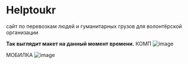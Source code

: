 # Helptoukr
cайт по перевозкам людей и гуманитарных грузов для волонтёрской организации

   **Так выглядит макет на данный момент времени.**
КОМП
![image](https://user-images.githubusercontent.com/80632445/160671935-de09dedf-cb5f-4904-8294-a896958846b9.png)

МОБИЛКА
![image](https://user-images.githubusercontent.com/80632445/160672332-7ccaa6a5-a009-4dd2-8c5a-d853806cf528.png)

